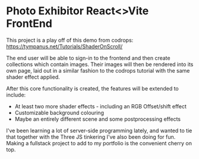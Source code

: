 # Photo Exhibitor React<>Vite FrontEnd

This project is a play off of this demo from codrops: https://tympanus.net/Tutorials/ShaderOnScroll/

The end user will be able to sign-in to the frontend and then create collections which contain images. Their images will then be rendered into its own page, laid out in a similar fashion to the codrops tutorial with the same shader effect applied.

After this core functionality is created, the features will be extended to include:

- At least two more shader effects - including an RGB Offset/shift effect
- Customizable background colouring
- Maybe an entirely different scene and some postprocessing effects


I've been learning a lot of server-side programming lately, and wanted to tie that together with the Three JS tinkering I've also been doing for fun. Making a fullstack project to add to my portfolio is the convenient cherry on top.

